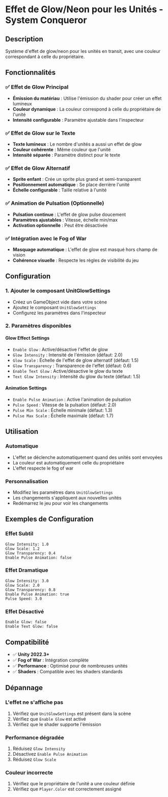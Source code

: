 # Effet de Glow/Neon pour les Unités - System Conqueror

## Description

Système d'effet de glow/neon pour les unités en transit, avec une couleur correspondant à celle du propriétaire.

## Fonctionnalités

### ✅ **Effet de Glow Principal**

-   **Émission du matériau** : Utilise l'émission du shader pour créer un effet lumineux
-   **Couleur dynamique** : La couleur correspond à celle du propriétaire de l'unité
-   **Intensité configurable** : Paramètre ajustable dans l'inspecteur

### ✅ **Effet de Glow sur le Texte**

-   **Texte lumineux** : Le nombre d'unités a aussi un effet de glow
-   **Couleur cohérente** : Même couleur que l'unité
-   **Intensité séparée** : Paramètre distinct pour le texte

### ✅ **Effet de Glow Alternatif**

-   **Sprite enfant** : Crée un sprite plus grand et semi-transparent
-   **Positionnement automatique** : Se place derrière l'unité
-   **Échelle configurable** : Taille relative à l'unité

### ✅ **Animation de Pulsation (Optionnelle)**

-   **Pulsation continue** : L'effet de glow pulse doucement
-   **Paramètres ajustables** : Vitesse, échelle min/max
-   **Activation optionnelle** : Peut être désactivée

### ✅ **Intégration avec le Fog of War**

-   **Masquage automatique** : L'effet de glow est masqué hors champ de vision
-   **Cohérence visuelle** : Respecte les règles de visibilité du jeu

## Configuration

### 1. **Ajouter le composant UnitGlowSettings**

-   Créez un GameObject vide dans votre scène
-   Ajoutez le composant `UnitGlowSettings`
-   Configurez les paramètres dans l'inspecteur

### 2. **Paramètres disponibles**

#### **Glow Effect Settings**

-   `Enable Glow` : Active/désactive l'effet de glow
-   `Glow Intensity` : Intensité de l'émission (défaut: 2.0)
-   `Glow Scale` : Échelle de l'effet de glow alternatif (défaut: 1.5)
-   `Glow Transparency` : Transparence de l'effet (défaut: 0.6)
-   `Enable Text Glow` : Active/désactive le glow du texte
-   `Text Glow Intensity` : Intensité du glow du texte (défaut: 1.5)

#### **Animation Settings**

-   `Enable Pulse Animation` : Active l'animation de pulsation
-   `Pulse Speed` : Vitesse de la pulsation (défaut: 2.0)
-   `Pulse Min Scale` : Échelle minimale (défaut: 1.3)
-   `Pulse Max Scale` : Échelle maximale (défaut: 1.7)

## Utilisation

### **Automatique**

-   L'effet se déclenche automatiquement quand des unités sont envoyées
-   La couleur est automatiquement celle du propriétaire
-   L'effet respecte le fog of war

### **Personnalisation**

-   Modifiez les paramètres dans `UnitGlowSettings`
-   Les changements s'appliquent aux nouvelles unités
-   Redémarrez le jeu pour voir les changements

## Exemples de Configuration

### **Effet Subtil**

```
Glow Intensity: 1.0
Glow Scale: 1.2
Glow Transparency: 0.4
Enable Pulse Animation: false
```

### **Effet Dramatique**

```
Glow Intensity: 3.0
Glow Scale: 2.0
Glow Transparency: 0.8
Enable Pulse Animation: true
Pulse Speed: 3.0
```

### **Effet Désactivé**

```
Enable Glow: false
Enable Text Glow: false
```

## Compatibilité

-   ✅ **Unity 2022.3+**
-   ✅ **Fog of War** : Intégration complète
-   ✅ **Performance** : Optimisé pour de nombreuses unités
-   ✅ **Shaders** : Compatible avec les shaders standards

## Dépannage

### **L'effet ne s'affiche pas**

1. Vérifiez que `UnitGlowSettings` est présent dans la scène
2. Vérifiez que `Enable Glow` est activé
3. Vérifiez que le shader supporte l'émission

### **Performance dégradée**

1. Réduisez `Glow Intensity`
2. Désactivez `Enable Pulse Animation`
3. Réduisez `Glow Scale`

### **Couleur incorrecte**

1. Vérifiez que le propriétaire de l'unité a une couleur définie
2. Vérifiez que `Player.Color` est correctement assigné
